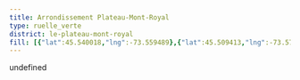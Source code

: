 ```yaml
---
title: Arrondissement Plateau-Mont-Royal
type: ruelle_verte
district: le-plateau-mont-royal
fill: [{"lat":45.540018,"lng":-73.559489},{"lat":45.509413,"lng":-73.570855},{"lat":45.504991,"lng":-73.573515},{"lat":45.50818,"lng":-73.580081},{"lat":45.511758,"lng":-73.578279},{"lat":45.51678,"lng":-73.589394},{"lat":45.516269,"lng":-73.589909},{"lat":45.525109,"lng":-73.610895},{"lat":45.526823,"lng":-73.609264},{"lat":45.528026,"lng":-73.606474},{"lat":45.529078,"lng":-73.597419},{"lat":45.540441,"lng":-73.583558},{"lat":45.541674,"lng":-73.579223},{"lat":45.540018,"lng":-73.559489}]
---
```


undefined